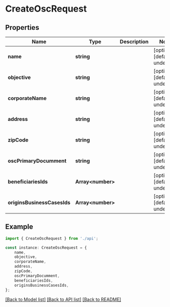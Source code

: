 # CreateOscRequest


## Properties

Name | Type | Description | Notes
------------ | ------------- | ------------- | -------------
**name** | **string** |  | [optional] [default to undefined]
**objective** | **string** |  | [optional] [default to undefined]
**corporateName** | **string** |  | [optional] [default to undefined]
**address** | **string** |  | [optional] [default to undefined]
**zipCode** | **string** |  | [optional] [default to undefined]
**oscPrimaryDocumment** | **string** |  | [optional] [default to undefined]
**beneficiariesIds** | **Array&lt;number&gt;** |  | [optional] [default to undefined]
**originsBusinessCasesIds** | **Array&lt;number&gt;** |  | [optional] [default to undefined]

## Example

```typescript
import { CreateOscRequest } from './api';

const instance: CreateOscRequest = {
    name,
    objective,
    corporateName,
    address,
    zipCode,
    oscPrimaryDocumment,
    beneficiariesIds,
    originsBusinessCasesIds,
};
```

[[Back to Model list]](../README.md#documentation-for-models) [[Back to API list]](../README.md#documentation-for-api-endpoints) [[Back to README]](../README.md)
